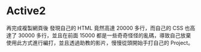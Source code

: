 # Active2

再完成複製網頁後 發現自己的 HTML 竟然高達 20000 多行，而自己的 CSS 也高達了 30000 多行，並且在前面 15000 都是一些奇奇怪怪的亂碼，導致自己放棄使用此方式進行編打，並且透過助教的影片，慢慢從頭開始手打自己的 Project。
